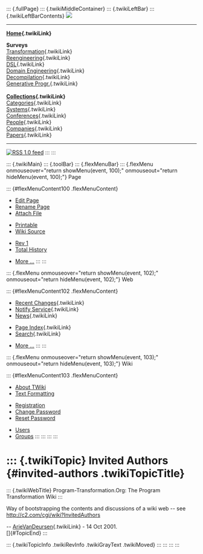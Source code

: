 ::: {.fullPage}
::: {.twikiMiddleContainer}
::: {.twikiLeftBar}
::: {.twikiLeftBarContents}
![](../pub/transformation.gif)

------------------------------------------------------------------------

**[Home](WebHome){.twikiLink}**

**Surveys**\
[Transformation](ProgramTransformation){.twikiLink}\
[Reengineering](ReengineeringWiki){.twikiLink}\
[DSL](DomainSpecificLanguages){.twikiLink}\
[Domain Engineering](DomainEngineering){.twikiLink}\
[Decompilation](DeCompilation){.twikiLink}\
[Generative Progr.](GenerativeProgrammingWiki){.twikiLink}\
\
**[Collections](CategoryCollection){.twikiLink}**\
[Categories](CategoryCategory){.twikiLink}\
[Systems](TransformationSystems){.twikiLink}\
[Conferences](TransformationConferences){.twikiLink}\
[People](TransformationPeople){.twikiLink}\
[Companies](TransformationCompanies){.twikiLink}\
[Papers](CategoryPaper){.twikiLink}

------------------------------------------------------------------------

[![](../pub/rss.gif "RSS 1.0 feed")](WebRss@skin=rss)
:::
:::

::: {.twikiMain}
::: {.toolBar}
::: {.flexMenuBar}
::: {.flexMenu onmouseover="return showMenu(event, 100);" onmouseout="return hideMenu(event, 100);"}
Page

::: {#flexMenuContent100 .flexMenuContent}
-   [Edit
    Page](http://www.program-transformation.org/edit/Transform/InvitedAuthors?t=1536826499)
-   [Rename
    Page](http://www.program-transformation.org/rename/Transform/InvitedAuthors)
-   [Attach
    File](http://www.program-transformation.org/attach/Transform/InvitedAuthors)

<!-- -->

-   [Printable](http://www.program-transformation.org/view/Transform/InvitedAuthors?skin=print.pattern)
-   [Wiki
    Source](http://www.program-transformation.org/view/Transform/InvitedAuthors?skin=text&raw=on&contenttype=text/plain)

<!-- -->

-   [Rev
    1](http://www.program-transformation.org/view/Transform/InvitedAuthors?rev=1.1)
-   [Total
    History](http://www.program-transformation.org/rdiff/Transform/InvitedAuthors)

<!-- -->

-   [More
    \...](http://www.program-transformation.org/oops/Transform/InvitedAuthors?template=oopsmore&param1=1.1&param2=1.1)
:::
:::

::: {.flexMenu onmouseover="return showMenu(event, 102);" onmouseout="return hideMenu(event, 102);"}
Web

::: {#flexMenuContent102 .flexMenuContent}
-   [Recent Changes](WebChanges){.twikiLink}
-   [Notify Service](WebNotify){.twikiLink}
-   [News](WebNews){.twikiLink}

<!-- -->

-   [Page Index](WebIndex){.twikiLink}
-   [Search](WebSearch){.twikiLink}

<!-- -->

-   [More
    \...](http://www.program-transformation.org/oops/Transform/InvitedAuthors?template=oopsmore&param1=1.1&param2=1.1)
:::
:::

::: {.flexMenu onmouseover="return showMenu(event, 103);" onmouseout="return hideMenu(event, 103);"}
Wiki

::: {#flexMenuContent103 .flexMenuContent}
-   [About
    TWiki](http://www.program-transformation.org/view/TWiki/WebHome)
-   [Text
    Formatting](http://www.program-transformation.org/view/TWiki/TextFormattingRules)

<!-- -->

-   [Registration](http://www.program-transformation.org/view/TWiki/TWikiRegistration)
-   [Change
    Password](http://www.program-transformation.org/view/TWiki/ChangePassword)
-   [Reset
    Password](http://www.program-transformation.org/view/TWiki/ResetPassword)

<!-- -->

-   [Users](http://www.program-transformation.org/view/Main/TWikiUsers)
-   [Groups](http://www.program-transformation.org/view/Main/TWikiGroups)
:::
:::
:::
:::

::: {.twikiTopic}
Invited Authors {#invited-authors .twikiTopicTitle}
===============

::: {.twikiWebTitle}
Program-Transformation.Org: The Program Transformation Wiki
:::

Way of bootstrapping the contents and discussions of a wiki web \-- see
<http://c2.com/cgi/wiki?InvitedAuthors>

\-- [ArieVanDeursen](ArieVanDeursen){.twikiLink} - 14 Oct 2001.\
[]{#TopicEnd}
:::

::: {.twikiTopicInfo .twikiRevInfo .twikiGrayText .twikiMoved}
:::
:::
:::
:::
